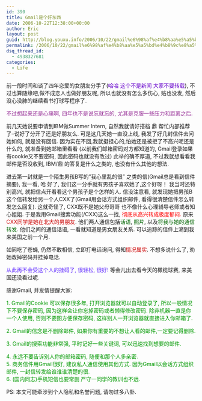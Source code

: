 ```yaml
---
id: 390
title: Gmail是个好东西
date: 2006-10-22T12:38:00+00:00
author: Eric
layout: post
guid: http://blog.youxu.info/2006/10/22/gmail%e6%98%af%e4%b8%aa%e5%a5%bd%e4%b8%9c%e8%a5%bf/
permalink: /2006/10/22/gmail%e6%98%af%e4%b8%aa%e5%a5%bd%e4%b8%9c%e8%a5%bf/
dsq_thread_id:
  - 4938327681
categories:
  - Life
---
```

前一段时间和谈了四年恋爱的女朋友分手了(<span style="color: rgb(102, 0, 204);">哈哈 这个不是新闻 大家不要转载</span>), 不过也算随缘吧,做不成恋人也做好朋友呢, 所以也就没有怎么多伤心, 贴也没发, 然后没心没肺的继续看书打球写程序了.

<span style="color: rgb(153, 51, 153);">不过想起来还是心痛啊, 四年也不是说忘就忘的, 尤其是克服一些压力和距离之后. </span>

前几天她说要申请到IBM做Summer Intern, 自然我就请好搭档 鼎 帮忙内部推荐了&#8211;说好了分开了还是好朋友么. 可是这几天她一直没上线, 我发了好几封信件去问她如何, 就是没有回信. 因为实在不回,我就挺担心的,怕她还是被拒了不高兴呢还是什么的, 就准备到她邮箱里看看 (以前我们邮箱密码对方都知道的, Gmail登录如果有cookie又不要密码, 因此密码也就没有改过) 此举的确不厚道, 不过我就想看看我邮件是否没收到, IBM/鼎 的答复是什么之类的, 也没有什么其他的想法.

进去第一封就是一个陌生男孩B写的&#8221;我心里乱的很&#8221; 之类的信(Gmail总是看到信件摘要), 我一看, 哈 好了, 我们这一分手就有男孩子喜欢她了,这个好呀！ 我当时还特别高兴, 就把信点开看看这个男孩子是个怎样的人. 信没注意看, 就发现她把男孩B这个信转发给另一个人CXX了(Gmail用会话方式组织邮件, 看得很清楚信件怎么转发怎么回复). 这就奇怪了, CXX既不是她父母哥哥 也不像什么心理辅导老师或者知心姐姐. 于是我用Gmail搜索功能(/CXX)这么一找, <span style="color: rgb(255, 0, 0);">彻底从高兴转成极度郁闷.</span> 原来<span style="color: rgb(204, 0, 0);">CXX同学是她在北大的男朋友</span>. 他们两人通信包括<span style="color: rgb(0, 102, 0);">话语</span>, <span style="color: rgb(0, 102, 0);">照片</span>, 以及<span style="color: rgb(0, 102, 0);">将我与她的通信转发</span>. 他们之间的通信话语, 一看就知道是男女朋友关系. 可以追踪的信件上溯到我来美国之前一个月.

如同吃了苍蝇, 仍然不敢相信, 立即打电话询问, 得知<span style="color: rgb(204, 0, 0);">情况属实</span>. 不想多说什么了, 劝她改掉密码并挂掉电话.

<span style="color: rgb(102, 51, 255);">从此再不会受这个人的挂碍了, 很轻松, 很好!</span> 等会儿出去看今天的橄榄球赛, 来美国还没看过呢.

感谢Gmail, 并友情提醒大家:

<span style="color: rgb(0, 153, 0);">1. Gmail的Cookie 可以保存很多年, 打开浏览器就可以自动登录了, 所以一般情况下不要保存密码, 因为这样会让你忘掉密码或者懒得修改密码. 除非机器一直是你一个人使用, 否则不要图方便保存密码, 这样别人一开浏览器就直接进入你邮箱了.</span>
  
<span style="color: rgb(0, 153, 0);">2. Gmail的信念是不删除邮件, 如果你有重要的不想让人看的邮件,一定要记得删除.</span>
  
<span style="color: rgb(0, 153, 0);">3. Gmail的搜索功能非常强, 平时记好一些关键词, 可以迅速找到想要的邮件. </span>
  
<span style="color: rgb(0, 153, 0);">4. 永远不要告诉别人你的邮箱密码, 随便和那个人多亲密.<br /> </span><span style="color: rgb(0, 153, 0);">5. 商务信件用Gmail很好, 建议私人通信使用其他方式. 因为Gmail以会话方式组织邮件, 一封信转发给谁谁谁清楚的很.<br /> </span><span style="color: rgb(0, 153, 0);">6. (国内同志)手机短信也要常删 严守一同学的教训也不远.<br /> </span>
  
PS: 本文可能牵涉到个人隐私和名誉问题, 请勿过多八卦.